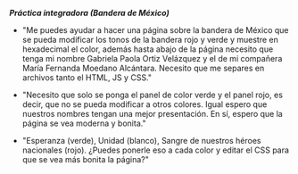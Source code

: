 ***Práctica integradora (Bandera de México)***

-   "Me puedes ayudar a hacer una página sobre la bandera de México que se pueda modificar los tonos de la bandera rojo y verde y muestre en hexadecimal el color, además hasta abajo de la página necesito que tenga mi nombre Gabriela Paola Ortiz Velázquez y el de mi compañera María Fernanda Moedano Alcántara. Necesito que me separes en archivos tanto el HTML, JS y CSS."
    
-   "Necesito que solo se ponga el panel de color verde y el panel rojo, es decir, que no se pueda modificar a otros colores. Igual espero que nuestros nombres tengan una mejor presentación. En sí, espero que la página se vea moderna y bonita."
    
    
-   "Esperanza (verde), Unidad (blanco), Sangre de nuestros héroes nacionales (rojo). ¿Puedes ponerle eso a cada color y editar el CSS para que se vea más bonita la página?"
